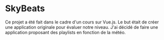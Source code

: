# SkyBeats

Ce projet a été fait dans le cadre d'un cours sur Vue.js. Le but était de créer une application originale pour évaluer notre niveau. J'ai décidé de faire une application proposant des playlists en fonction de la météo.
